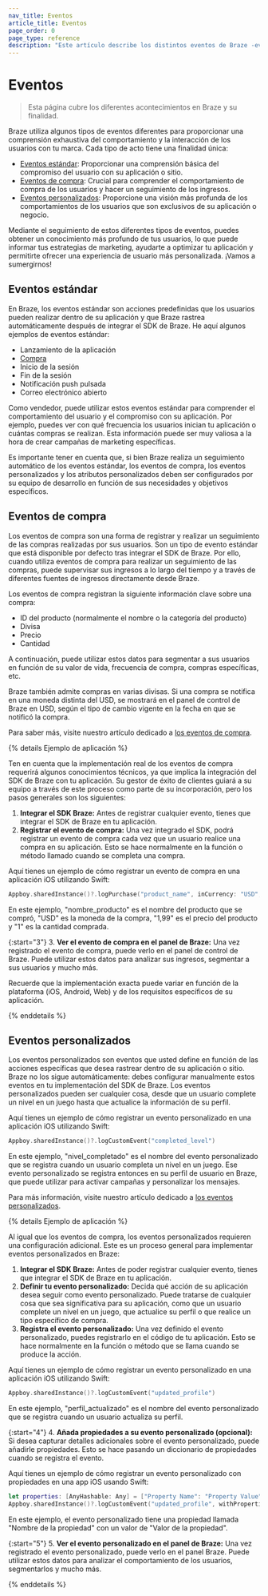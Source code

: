 ```yaml
---
nav_title: Eventos
article_title: Eventos
page_order: 0
page_type: reference
description: "Este artículo describe los distintos eventos de Braze -eventos estándar, eventos de compra y eventos personalizados- y su finalidad."
---
```


# Eventos 

> Esta página cubre los diferentes acontecimientos en Braze y su finalidad.

Braze utiliza algunos tipos de eventos diferentes para proporcionar una comprensión exhaustiva del comportamiento y la interacción de los usuarios con tu marca. Cada tipo de acto tiene una finalidad única:

- [Eventos estándar](#standard-events): Proporcionar una comprensión básica del compromiso del usuario con su aplicación o sitio.
- [Eventos de compra](#purchase-events): Crucial para comprender el comportamiento de compra de los usuarios y hacer un seguimiento de los ingresos. 
- [Eventos personalizados](#custom-events): Proporcione una visión más profunda de los comportamientos de los usuarios que son exclusivos de su aplicación o negocio.

Mediante el seguimiento de estos diferentes tipos de eventos, puedes obtener un conocimiento más profundo de tus usuarios, lo que puede informar tus estrategias de marketing, ayudarte a optimizar tu aplicación y permitirte ofrecer una experiencia de usuario más personalizada. ¡Vamos a sumergirnos!

## Eventos estándar

En Braze, los eventos estándar son acciones predefinidas que los usuarios pueden realizar dentro de su aplicación y que Braze rastrea automáticamente después de integrar el SDK de Braze. He aquí algunos ejemplos de eventos estándar:

- Lanzamiento de la aplicación
- [Compra](#purchase-events)
- Inicio de la sesión
- Fin de la sesión
- Notificación push pulsada
- Correo electrónico abierto

Como vendedor, puede utilizar estos eventos estándar para comprender el comportamiento del usuario y el compromiso con su aplicación. Por ejemplo, puedes ver con qué frecuencia los usuarios inician tu aplicación o cuántas compras se realizan. Esta información puede ser muy valiosa a la hora de crear campañas de marketing específicas.

Es importante tener en cuenta que, si bien Braze realiza un seguimiento automático de los eventos estándar, los eventos de compra, los eventos personalizados y los atributos personalizados deben ser configurados por su equipo de desarrollo en función de sus necesidades y objetivos específicos.

## Eventos de compra

Los eventos de compra son una forma de registrar y realizar un seguimiento de las compras realizadas por sus usuarios. Son un tipo de evento estándar que está disponible por defecto tras integrar el SDK de Braze. Por ello, cuando utiliza eventos de compra para realizar un seguimiento de las compras, puede supervisar sus ingresos a lo largo del tiempo y a través de diferentes fuentes de ingresos directamente desde Braze.

Los eventos de compra registran la siguiente información clave sobre una compra:

- ID del producto (normalmente el nombre o la categoría del producto)
- Divisa
- Precio
- Cantidad

A continuación, puede utilizar estos datos para segmentar a sus usuarios en función de su valor de vida, frecuencia de compra, compras específicas, etc.

Braze también admite compras en varias divisas. Si una compra se notifica en una moneda distinta del USD, se mostrará en el panel de control de Braze en USD, según el tipo de cambio vigente en la fecha en que se notificó la compra.

Para saber más, visite nuestro artículo dedicado a [los eventos de compra]({{site.baseurl}}/user_guide/data/custom_data/purchase_events/).

{% details Ejemplo de aplicación %}

Ten en cuenta que la implementación real de los eventos de compra requerirá algunos conocimientos técnicos, ya que implica la integración del SDK de Braze con tu aplicación. Su gestor de éxito de clientes guiará a su equipo a través de este proceso como parte de su incorporación, pero los pasos generales son los siguientes:

1. **Integrar el SDK Braze:** Antes de registrar cualquier evento, tienes que integrar el SDK de Braze en tu aplicación.
2. **Registrar el evento de compra:** Una vez integrado el SDK, podrá registrar un evento de compra cada vez que un usuario realice una compra en su aplicación. Esto se hace normalmente en la función o método llamado cuando se completa una compra.

Aquí tienes un ejemplo de cómo registrar un evento de compra en una aplicación iOS utilizando Swift:

```swift
Appboy.sharedInstance()?.logPurchase("product_name", inCurrency: "USD", atPrice: NSDecimalNumber(string: "1.99"), withQuantity: 1)
```

En este ejemplo, "nombre_producto" es el nombre del producto que se compró, "USD" es la moneda de la compra, "1,99" es el precio del producto y "1" es la cantidad comprada.

{:start="3"}
3\. **Ver el evento de compra en el panel de Braze:** Una vez registrado el evento de compra, puede verlo en el panel de control de Braze. Puede utilizar estos datos para analizar sus ingresos, segmentar a sus usuarios y mucho más.

Recuerde que la implementación exacta puede variar en función de la plataforma (iOS, Android, Web) y de los requisitos específicos de su aplicación. 

{% enddetails %}

## Eventos personalizados

Los eventos personalizados son eventos que usted define en función de las acciones específicas que desea rastrear dentro de su aplicación o sitio. Braze no los sigue automáticamente: debes configurar manualmente estos eventos en tu implementación del SDK de Braze. Los eventos personalizados pueden ser cualquier cosa, desde que un usuario complete un nivel en un juego hasta que actualice la información de su perfil.

Aquí tienes un ejemplo de cómo registrar un evento personalizado en una aplicación iOS utilizando Swift:

```swift
Appboy.sharedInstance()?.logCustomEvent("completed_level")
```

En este ejemplo, "nivel_completado" es el nombre del evento personalizado que se registra cuando un usuario completa un nivel en un juego. Ese evento personalizado se registra entonces en su perfil de usuario en Braze, que puede utilizar para activar campañas y personalizar los mensajes.

Para más información, visite nuestro artículo dedicado a [los eventos personalizados]({{site.baseurl}}/user_guide/data/custom_data/custom_events/).

{% details Ejemplo de aplicación %}

Al igual que los eventos de compra, los eventos personalizados requieren una configuración adicional. Este es un proceso general para implementar eventos personalizados en Braze:

1. **Integrar el SDK Braze:** Antes de poder registrar cualquier evento, tienes que integrar el SDK de Braze en tu aplicación.
2. **Definir tu evento personalizado:** Decida qué acción de su aplicación desea seguir como evento personalizado. Puede tratarse de cualquier cosa que sea significativa para su aplicación, como que un usuario complete un nivel en un juego, que actualice su perfil o que realice un tipo específico de compra.
3. **Registra el evento personalizado:** Una vez definido el evento personalizado, puedes registrarlo en el código de tu aplicación. Esto se hace normalmente en la función o método que se llama cuando se produce la acción.

Aquí tienes un ejemplo de cómo registrar un evento personalizado en una aplicación iOS utilizando Swift:

```swift
Appboy.sharedInstance()?.logCustomEvent("updated_profile")
```

En este ejemplo, "perfil_actualizado" es el nombre del evento personalizado que se registra cuando un usuario actualiza su perfil.

{:start="4"}
4\. **Añada propiedades a su evento personalizado (opcional):** Si desea capturar detalles adicionales sobre el evento personalizado, puede añadirle propiedades. Esto se hace pasando un diccionario de propiedades cuando se registra el evento.

Aquí tienes un ejemplo de cómo registrar un evento personalizado con propiedades en una app iOS usando Swift:

```swift
let properties: [AnyHashable: Any] = ["Property Name": "Property Value"]
Appboy.sharedInstance()?.logCustomEvent("updated_profile", withProperties: properties)
```

En este ejemplo, el evento personalizado tiene una propiedad llamada "Nombre de la propiedad" con un valor de "Valor de la propiedad".

{:start="5"}
5\. **Ver el evento personalizado en el panel de Braze:** Una vez registrado el evento personalizado, puede verlo en el panel Braze. Puede utilizar estos datos para analizar el comportamiento de los usuarios, segmentarlos y mucho más.

{% enddetails %}

<!--

### Using custom events instead of purchase events to track purchases

You might prefer to use custom events to track purchases if you need to capture more specific or additional information about the purchase that the standard purchase event doesn't cover. Here's what you can do with custom events that you can't accomplish with purchase events:

- **Custom definitions:** Custom events can be defined based on any significant action within your app. This level of customization is not available with standard purchase events, which are predefined and specifically designed to track purchases.
- **Additional properties:** You can log additional properties to custom events that provide more context about the event. For example, you could log a custom event when a user makes a purchase and include properties such as the product category or the payment method. This is not possible with standard purchase events, which have a fixed schema that only tracks the product name, currency, price, and quantity.
- **Event frequency:** Custom events allow you to track the frequency of specific actions. With purchase events, you can only track the occurrence of purchases, not other types of actions.

#### Use case 1

Let's say you have an eCommerce app, and you want to track the purchase itself and the product category. The standard purchase event in Braze does not capture this level of detail, so you could use a custom event instead.

Here's an example of how you might do this in an iOS app using Swift:

```swift
let properties: [AnyHashable: Any] = ["Product Category": "Electronics"]
Appboy.sharedInstance()?.logCustomEvent("Purchase", withProperties: properties)
```

In this example, "Purchase" is the name of the custom event, and the properties dictionary contains additional information about the event. In this case, the product category is "Electronics". Now you can segment your users based on the product categories they purchase from.

#### Use case 2

Consider a fitness app where users can purchase personal training sessions or premium workout plans. In this case, you might want to track these purchases as custom events to capture additional details about the purchase.

Here's an example of how you might do this in an iOS app using Swift:

```swift
let properties: [AnyHashable: Any] = ["Workout Plan": "10 Sessions Personal Training"]
Appboy.sharedInstance()?.logCustomEvent("Purchase", withProperties: properties)
```

In this example, "Purchase" is the name of the custom event, and the properties dictionary contains additional information about the event. In this case, the workout plan is "10 Sessions Personal Training". Now you can segment your users based on the types of workout plans they purchase.

-->


